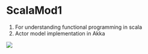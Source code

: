 # ScalaMod1
1. For understanding functional programming in scala
2. Actor model implementation in Akka 



![](/images/logo.png)
